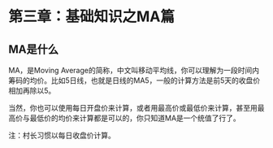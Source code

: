 # 第三章：基础知识之MA篇

## MA是什么

MA，是Moving Average的简称，中文叫移动平均线，你可以理解为一段时间内筹码的均价。比如5日线，也就是日线的MA5，一般的计算方法是前5天的收盘价相加再除以5。

当然，你也可以使用每日开盘价来计算，或者用最高价或最低价来计算，甚至用最高价与最低价的均价来计算都是可以的，你只知道MA是一个统值了行了。

注：村长习惯以每日收盘价计算。

